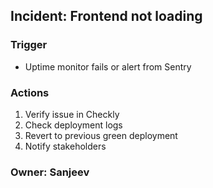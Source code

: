 ## Incident: Frontend not loading

### Trigger
- Uptime monitor fails or alert from Sentry

### Actions
1. Verify issue in Checkly
2. Check deployment logs
3. Revert to previous green deployment
4. Notify stakeholders

### Owner: Sanjeev
